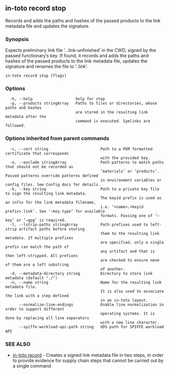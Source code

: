 ## in-toto record stop

Records and adds the paths and hashes of the passed products to the link metadata file and updates the signature.

### Synopsis

Expects preliminary link file ‘.<name>.<keyid prefix>.link-unfinished’ in the CWD,
signed by the passed functionary’s key. If found, it records
and adds the paths and hashes of the passed products to the
link metadata file, updates the signature and renames the
file to ‘<name>.<keyid prefix>.link’.

```
in-toto record stop [flags]
```

### Options

```
  -h, --help                   help for stop
  -p, --products stringArray   Paths to files or directories, whose paths and hashes
                               are stored in the resulting link metadata after the
                               command is executed. Symlinks are followed.
```

### Options inherited from parent commands

```
  -c, --cert string                       Path to a PEM formatted certificate that corresponds
                                          with the provided key.
  -e, --exclude stringArray               Path patterns to match paths that should not be recorded as 
                                          ‘materials’ or ‘products’. Passed patterns override patterns defined
                                          in environment variables or config files. See Config docs for details.
  -k, --key string                        Path to a private key file to sign the resulting link metadata.
                                          The keyid prefix is used as an infix for the link metadata filename,
                                          i.e. ‘<name>.<keyid prefix>.link’. See ‘–key-type’ for available
                                          formats. Passing one of ‘–key’ or ‘–gpg’ is required.
  -l, --lstrip-paths stringArray          Path prefixes used to left-strip artifact paths before storing
                                          them to the resulting link metadata. If multiple prefixes
                                          are specified, only a single prefix can match the path of
                                          any artifact and that is then left-stripped. All prefixes
                                          are checked to ensure none of them are a left substring
                                          of another.
  -d, --metadata-directory string         Directory to store link metadata (default "./")
  -n, --name string                       Name for the resulting link metadata file.
                                          It is also used to associate the link with a step defined
                                          in an in-toto layout.
      --normalize-line-endings            Enable line normalization in order to support different
                                          operating systems. It is done by replacing all line separators
                                          with a new line character.
      --spiffe-workload-api-path string   UDS path for SPIFFE workload API
```

### SEE ALSO

* [in-toto record](in-toto_record.md)	 - Creates a signed link metadata file in two steps, in order to provide
              evidence for supply chain steps that cannot be carried out by a single command


